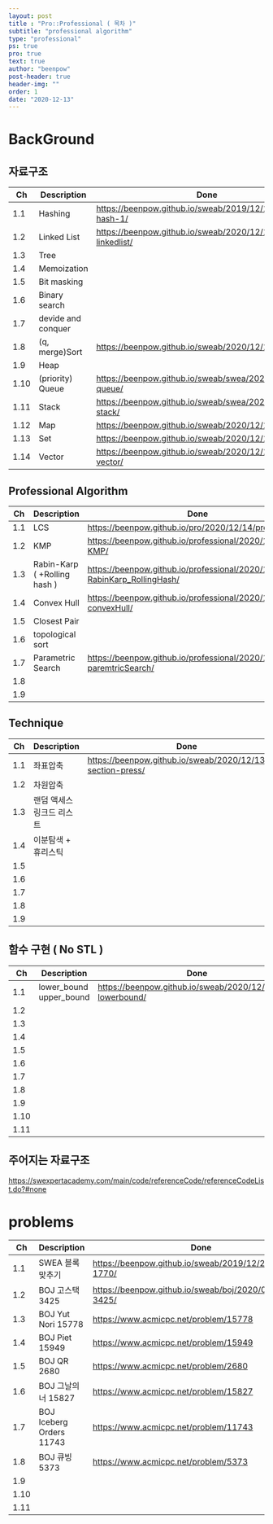 ```yaml
---
layout: post
title : "Pro::Professional ( 목차 )"
subtitle: "professional algorithm"
type: "professional"
ps: true
pro: true                                       
text: true
author: "beenpow"
post-header: true
header-img: ""
order: 1
date: "2020-12-13"
---
```



# BackGround

## 자료구조 

|Ch   | Description   |Done|
|-----|---------------|----|
|1.1| Hashing  |<https://beenpow.github.io/sweab/2019/12/18/swea-B-hash-1/>|
|1.2| Linked List |<https://beenpow.github.io/sweab/2020/12/13/pro-linkedlist/>|
|1.3| Tree  | |
|1.4| Memoization | |
|1.5| Bit masking | |
|1.6| Binary search | |
|1.7| devide and conquer | |
|1.8| (q, merge)Sort |<https://beenpow.github.io/sweab/2020/12/13/pro-sort/>|
|1.9| Heap | |
|1.10| (priority) Queue|<https://beenpow.github.io/sweab/swea/2020/12/13/pro-queue/> |
|1.11| Stack|<https://beenpow.github.io/sweab/swea/2020/12/13/pro-stack/> |
|1.12| Map  |<https://beenpow.github.io/sweab/2020/12/13/pro-map/>|
|1.13| Set  |<https://beenpow.github.io/sweab/2020/12/13/pro-set/>|
|1.14|Vector|<https://beenpow.github.io/sweab/2020/12/13/pro-vector/>|

## Professional Algorithm

|Ch  | Description    |Done|
|----|----------------|----|
|1.1 | LCS |<https://beenpow.github.io/pro/2020/12/14/pro-LCS/> |
|1.2 | KMP |<https://beenpow.github.io/professional/2020/12/14/pro-KMP/> |
|1.3 | Rabin-Karp ( +Rolling hash ) |<https://beenpow.github.io/professional/2020/12/19/pro-RabinKarp_RollingHash/> |
|1.4 | Convex Hull |<https://beenpow.github.io/professional/2020/12/19/pro-convexHull/> |
|1.5 | Closest Pair| |
|1.6 | topological sort| |
|1.7 | Parametric Search |<https://beenpow.github.io/professional/2020/12/19/pro-paremtricSearch/> |
|1.8 | | |
|1.9 | | |


## Technique

|Ch  | Description    |Done|
|----|----------------|----|
|1.1 | 좌표압축       |<https://beenpow.github.io/sweab/2020/12/13/pro-section-press/>|
|1.2 | 차원압축 | |
|1.3 | 랜덤 액세스 링크드 리스트 | |
|1.4 | 이분탐색 + 휴리스틱| |
|1.5 | | |
|1.6 | | |
|1.7 | | |
|1.8 | | |
|1.9 | | |

## 함수 구현 (  No STL )

|Ch   | Description   |Done|
|-----|---------------|----|
|1.1| lower_bound</br>upper_bound |<https://beenpow.github.io/sweab/2020/12/13/pro-lowerbound/> |
|1.2|  | |
|1.3|  | |
|1.4|  | |
|1.5|  | |
|1.6|  | |
|1.7|  | |
|1.8|  | |
|1.9|  | |
|1.10| | |
|1.11| | |

## 주어지는 자료구조

<https://swexpertacademy.com/main/code/referenceCode/referenceCodeList.do?#none>

# problems

|Ch   | Description   |Done|
|-----|---------------|----|
|1.1|SWEA 블록 맞추기|<https://beenpow.github.io/sweab/2019/12/23/swea-B-1770/>|
|1.2|BOJ 고스택 3425|<https://beenpow.github.io/sweab/boj/2020/01/07/BOJ-3425/>||
|1.3|BOJ Yut Nori 15778|<https://www.acmicpc.net/problem/15778>|
|1.4|BOJ Piet 15949  |<https://www.acmicpc.net/problem/15949>|
|1.5|BOJ QR 2680 |<https://www.acmicpc.net/problem/2680>|
|1.6|BOJ 그날의 너 15827  |<https://www.acmicpc.net/problem/15827>|
|1.7|BOJ Iceberg Orders 11743|<https://www.acmicpc.net/problem/11743>|
|1.8|BOJ 큐빙 5373|<https://www.acmicpc.net/problem/5373> |
|1.9|  | |
|1.10| | |
|1.11| | |
